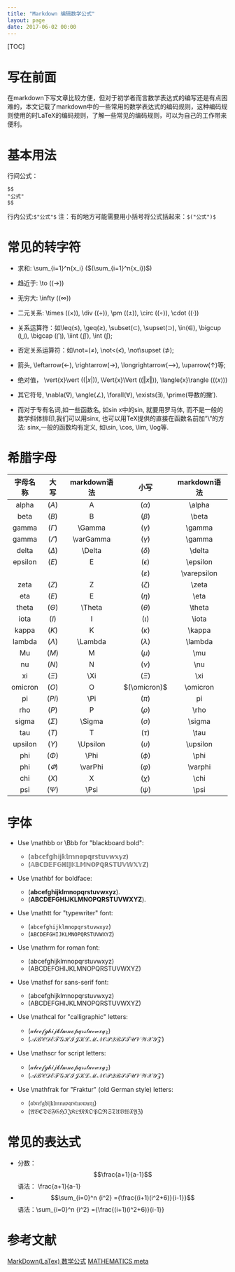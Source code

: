 ```yaml
---
title: "Markdown 编辑数学公式"
layout: page
date: 2017-06-02 00:00
---
```

[TOC]
# 写在前面
在markdown下写文章比较方便，但对于初学者而言数学表达式的编写还是有点困难的，本文记载了markdown中的一些常用的数学表达式的编码规则，这种编码规则使用的时LaTeX的编码规则，了解一些常见的编码规则，可以为自己的工作带来便利。


# 基本用法
行间公式：
```
$$
"公式"
$$

```
行内公式:```$"公式"$```  注：有的地方可能需要用小括号将公式括起来：```$("公式")$``` 

# 常见的转字符

- 求和: \sum_{i=1}^n{x_i}  ($(\sum_{i=1}^n{x_i})$)

- 趋近于: \to  ($(\to)$)

- 无穷大: \infty ($(\infty)$)

- 二元关系: \times ($(\times)$), \div ($(\div)$), \pm ($(\pm)$), \circ ($(\circ)$), \cdot ($(\cdot)$)

- 关系运算符：如\leq(≤), \geq(≥), \subset(⊂), \supset(⊃), \in(∈), \bigcup $(\bigcup)$, \bigcap $(\bigcap)$, \iint $(\iint)$, \int $(\int)$; 

- 否定关系运算符：如\not=(≠), \not<(≮), \not\supset (⊅); 

- 箭头, \leftarrow(←), \rightarrow(→), \longrightarrow(⟶), \uparrow(↑)等; 

- 绝对值， \vert{x}\vert ($(\vert{x}\vert)$), \Vert{x}\Vert ($(\Vert{x}\Vert)$), \langle{x}\rangle ($(\langle{x}\rangle)$)

- 其它符号, \nabla(∇), \angle(∠), \forall(∀), \exists(∃), \prime(导数的撇′). 

- 而对于专有名词,如一些函数名, 如sin x中的sin, 就要用罗马体, 而不是一般的数学斜体排印,我们可以用sinx, 也可以用TeX提供的直接在函数名前加”\”的方法: sinx,一般的函数均有定义, 如\sin, \cos, \lim, \log等.

# 希腊字母

| 字母名称 | 大写 | markdown语法 | 小写 | markdown语法|
| :-------: |:---:| :--------:|:----:| :-------:|
|alpha |$(A)$|A|$(\alpha)$|\alpha|
|beta|$(B)$|B|$(\beta)$|\beta|
|gamma|$(\Gamma)$|\Gamma|$(\gamma)$|\gamma|
|gamma|$(\varGamma)$|\varGamma|$(\gamma)$|\gamma|
|delta|$(\Delta)$|\Delta|$(\delta)$|\delta|
|epsilon|$(E)$|E|$(\epsilon)$|\epsilon|
||||$(\varepsilon)$|\varepsilon|
|zeta|$(Z)$|Z|$(\zeta)$|\zeta|
|eta|$(E)$|E|$(\eta)$|\eta|
|theta|$(\Theta)$|\Theta|$(\theta)$|\theta|
|iota|$(I)$|I|$(\iota)$|\iota|
|kappa|$(K)$|K|$(\kappa)$|\kappa|
|lambda|$(\Lambda)$|\Lambda|$(\lambda)$|\lambda|
|Mu|$(M)$|M|$(\mu)$	|\mu|
|nu|$(N)$|N|$(\nu)$|\nu|
|xi|$(\Xi)$|\Xi|$(\Xi)$|\xi|
|omicron|$(O)$|O|$(\omicron)$|\omicron|
|pi|$(Pi)$|	\Pi|$(\pi)$|pi|
|rho|$(P)$|	P|$(\rho)$|\rho|
|sigma|$(\Sigma)$|\Sigma|$(\sigma)$|\sigma|
|tau|$(T)$|T|$(\tau)$|\tau|
|upsilon|$(\Upsilon)$|\Upsilon|$(\upsilon)$|\upsilon|
|phi|$(\Phi)$|\Phi|$(\phi)$|\phi|
|phi|$(\varPhi)$|\varPhi|$(\varphi)$|\varphi|
|chi|$(X)$|X|$(\chi)$|\chi|
|psi|$(\Psi)$|\Psi|$(\psi)$|\psi|

# 字体
- Use \mathbb or \Bbb for "blackboard bold":

    - $(\mathbb{abcefghijklmnopqrstuvwxyz})$
    - $(\mathbb{ABCDEFGHIJKLMNOPQRSTUVWXYZ})$

- Use \mathbf for boldface:
    - $(\mathbf{abcefghijklmnopqrstuvwxyz})$.
    - $(\mathbf{ABCDEFGHIJKLMNOPQRSTUVWXYZ})$.

- Use \mathtt for "typewriter" font:
    - $(\mathtt{abcefghijklmnopqrstuvwxyz})$
    - $(\mathtt{ABCDEFGHIJKLMNOPQRSTUVWXYZ})$

- Use \mathrm for roman font:
    - $(\mathrm{abcefghijklmnopqrstuvwxyz})$
    - $(\mathrm{ABCDEFGHIJKLMNOPQRSTUVWXYZ})$

- Use \mathsf for sans-serif font:
    - $(\mathsf{abcefghijklmnopqrstuvwxyz})$
    - $(\mathsf{ABCDEFGHIJKLMNOPQRSTUVWXYZ})$

- Use \mathcal for "calligraphic" letters:
    - $(\mathcal{abcefghijklmnopqrstuvwxyz})$
    - $(\mathcal{ABCDEFGHIJKLMNOPQRSTUVWXYZ})$

- Use \mathscr for script letters:
    - $(\mathscr{abcefghijklmnopqrstuvwxyz})$
    - $(\mathscr{ABCDEFGHIJKLMNOPQRSTUVWXYZ})$
    
- Use \mathfrak for "Fraktur" (old German style) letters:
    - $(\mathfrak{abcefghijklmnopqrstuvwxyz})$
    - $(\mathfrak{ABCDEFGHIJKLMNOPQRSTUVWXYZ})$

# 常见的表达式

- 分数：$$\frac{a+1}{a-1}$$
语法： \frac{a+1}{a-1} 
- $$\sum_{i=0}^n {i^2} ={\frac{(i+1)(i^2+6)}{i-1}}$$
语法：\sum_{i=0}^n {i^2} ={\frac{(i+1)(i^2+6)}{i-1}}

# 参考文献
[MarkDown(LaTex) 数学公式](http://blog.csdn.net/Linear_Luo/article/details/52224996)
[MATHEMATICS meta](https://math.meta.stackexchange.com/questions/5020/mathjax-basic-tutorial-and-quick-reference)